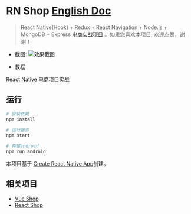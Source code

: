 # RN Shop [English Doc](https://github.com/51fe/rn-shop/blob/master/README.md)

> React Native(Hook) + Redux + React Navigation + Node.js + MongoDB + Express [电商实战项目](http://riafan.com/rn-shop) 。如果您喜欢本项目, 欢迎点赞，谢谢！

- 截图:
![效果截图](https://www.riafan.com/github/rn-shop/snapshot.jpg)

- 教程

[React Native 电商项目实战](https://www.riafan.com/react-native-shop.html)

## 运行

``` bash
# 安装依赖
npm install

# 运行服务
npm start

# 构建android
npm run android
```

本项目基于 [Create React Native App](https://github.com/facebook/react-native)创建。

## 相关项目

- [Vue Shop](https://github.com/51fe/vue-shop)
- [React Shop](https://github.com/51fe/react-shop)